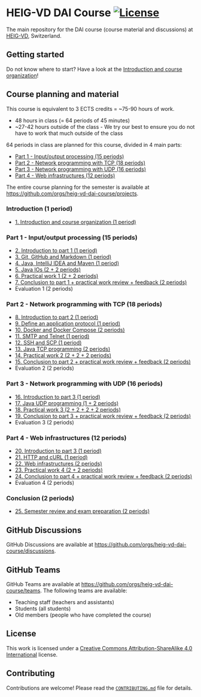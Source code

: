 # HEIG-VD DAI Course [![License](https://img.shields.io/github/license/heig-vd-dai-course/heig-vd-dai-course)](./LICENSE.md)

The main repository for the DAI course (course material and discussions) at
[HEIG-VD](https://heig-vd.ch), Switzerland.

## Getting started

Do not know where to start? Have a look at the
[Introduction and course organization](./01-introduction-and-course-organization/README.md)!

## Course planning and material

This course is equivalent to 3 ECTS credits = ~75-90 hours of work.

- 48 hours in class (= 64 periods of 45 minutes)
- ~27-42 hours outside of the class - We try our best to ensure you do not have
  to work that much outside of the class

64 periods in class are planned for this course, divided in 4 main parts:

- [Part 1 - Input/output processing (15 periods)](#part-1---inputoutput-processing-15-periods)
- [Part 2 - Network programming with TCP (18 periods)](#part-2---network-programming-with-tcp-18-periods)
- [Part 3 - Network programming with UDP (16 periods)](#part-3---network-programming-with-udp-16-periods)
- [Part 4 - Web infrastructures (12 periods)](#part-4---web-infrastructures-12-periods)

The entire course planning for the semester is available at
<https://github.com/orgs/heig-vd-dai-course/projects>.

### Introduction (1 period)

- [1. Introduction and course organization (1 period)](./01-introduction-and-course-organization/README.md)

### Part 1 - Input/output processing (15 periods)

- [2. Introduction to part 1 (1 period)](./02-introduction-to-part-1/README.md)
- [3. Git, GitHub and Markdown (1 period)](./03-git-github-and-markdown/README.md)
- [4. Java, IntelliJ IDEA and Maven (1 period)](./04-java-intellij-idea-and-maven/README.md)
- [5. Java IOs (2 + 2 periods)](./05-java-ios/README.md)
- [6. Practical work 1 (2 + 2 periods)](./06-practical-work-1/README.md)
- [7. Conclusion to part 1 + practical work review + feedback (2 periods)](./07-conclusion-to-part-1/README.md)
- Evaluation 1 (2 periods)

### Part 2 - Network programming with TCP (18 periods)

- [8. Introduction to part 2 (1 period)](./08-introduction-to-part-2/README.md)
- [9. Define an application protocol (1 period)](./09-define-an-application-protocol/README.md)
- [10. Docker and Docker Compose (2 periods)](./10-docker-and-docker-compose/README.md)
- [11. SMTP and Telnet (1 period)](./11-smtp-and-telnet/README.md)
- [12. SSH and SCP (1 period)](./12-ssh-and-scp/README.md)
- [13. Java TCP programming (2 periods)](./13-java-tcp-programming/README.md)
- [14. Practical work 2 (2 + 2 + 2 periods)](./14-practical-work-2/README.md)
- [15. Conclusion to part 2 + practical work review + feedback (2 periods)](./15-conclusion-to-part-2/README.md)
- Evaluation 2 (2 periods)

### Part 3 - Network programming with UDP (16 periods)

- [16. Introduction to part 3 (1 period)](./16-introduction-to-part-3/README.md)
- [17. Java UDP programming (1 + 2 periods)](./17-java-udp-programming/README.md)
- [18. Practical work 3 (2 + 2 + 2 + 2 periods)](./18-practical-work-3/README.md)
- [19. Conclusion to part 3 + practical work review + feedback (2 periods)](./19-conclusion-to-part-3/README.md)
- Evaluation 3 (2 periods)

### Part 4 - Web infrastructures (12 periods)

- [20. Introduction to part 3 (1 period)](./20-introduction-to-part-4/README.md)
- [21. HTTP and cURL (1 period)](./21-http-and-curl/README.md)
- [22. Web infrastructures (2 periods)](./22-web-infrastructures/README.md)
- [23. Practical work 4 (2 + 2 periods)](./23-practical-work-4/README.md)
- [24. Conclusion to part 4 + practical work review + feedback (2 periods)](./24-conclusion-to-part-4/README.md)
- Evaluation 4 (2 periods)

### Conclusion (2 periods)

- [25. Semester review and exam preparation (2 periods)](./25-semester-review-and-exam-preparation/README.md)

## GitHub Discussions

GitHub Discussions are available at
<https://github.com/orgs/heig-vd-dai-course/discussions>.

## GitHub Teams

GitHub Teams are available at
<https://github.com/orgs/heig-vd-dai-course/teams>. The following teams are
available:

- Teaching staff (teachers and assistants)
- Students (all students)
- Old members (people who have completed the course)

## License

This work is licensed under a
[Creative Commons Attribution-ShareAlike 4.0 International](./LICENSE.md)
license.

## Contributing

Contributions are welcome! Please read the
[`CONTRIBUTING.md`](./CONTRIBUTING.md) file for details.
